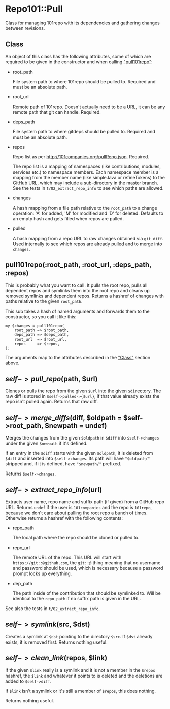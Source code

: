 # Repo101::Pull

Class for managing 101repo with its dependencies and gathering changes between
revisions.

## Class

An object of this class has the following attributes, some of which are
required to be given in the constructor and when calling ["pull101repo"](#pull101repo):

- root\_path

    File system path to where 101repo should be pulled to. Required and must be an
    absolute path.

- root\_url

    Remote path of 101repo. Doesn't actually need to be a URL, it can be any remote
    path that git can handle. Required.

- deps\_path

    File system path to where gitdeps should be pulled to. Required and must be an
    absolute path.

- repos

    Repo list as per http://101companies.org/pullRepo.json. Required.

    The repo list is a mapping of namespaces (like contributions, modules, services
    etc.) to namespace members. Each namespace member is a mapping from the member
    name (like simpleJava or refineTokens) to the GitHub URL, which may include
    a sub-directory in the master branch. See the tests in `t/02_extract_repo_info`
    to see which paths are allowed.

- changes

    A hash mapping from a file path relative to the `root_path` to a change
    operation: 'A' for added, 'M' for modified and 'D' for deleted. Defaults to an
    empty hash and gets filled when repos are pulled.

- pulled

    A hash mapping from a repo URL to raw changes obtained via `git diff`. Used
    internally to see which repos are already pulled and to merge into `changes`.

## pull101repo(:root\_path, :root\_url, :deps\_path, :repos)

This is probably what you want to call. It pulls the root repo, pulls all
dependent repos and symlinks them into the root repo and cleans up removed
symlinks and dependent repos. Returns a hashref of changes with paths relative
to the given `root_path`.

This sub takes a hash of named arguments and forwards them to the constructor,
so you call it like this:

    my $changes = pull101repo(
        root_path => $root_path,
        deps_path => $deps_path,
        root_url  => $root_url,
        repos     => $repos,
    );

The arguments map to the attributes described in the ["Class"](#class) section above.

## $self->pull\_repo($path, $url)

Clones or pulls the repo from the given `$url` into the given `$dir`ectory.
The raw diff is stored in `$self->pulled->{$url}`, if that value
already exists the repo isn't pulled again. Returns that raw diff.

## $self->merge\_diffs($diff, $oldpath = $self->root\_path, $newpath = undef)

Merges the changes from the given `$oldpath` in `$diff` into
`$self->changes` under the given `$newpath` if it's defined.

If an entry in the `$diff` starts with the given `$oldpath`, it is deleted
from `$diff` and inserted into `$self->changes`. Its path will have
`"$oldpath/"` stripped and, if it is defined, have `"$newpath/"` prefixed.

Returns `$self->changes`.

## $self->extract\_repo\_info($url)

Extracts user name, repo name and suffix path (if given) from a GitHub repo URL.
Returns `undef` if the user is `101companies` and the repo is `101repo`,
because we don't care about pulling the root repo a bunch of times. Otherwise
returns a hashref with the following contents:

- repo\_path

    The local path where the repo should be cloned or pulled to.

- repo\_url

    The remote URL of the repo. This URL will start with
    `https://git::@github.com`, the `git::@` thing meaning that no username and
    password should be used, which is necessary because a password prompt locks up
    everything.

- dep\_path

    The path inside of the contribution that should be symlinked to. Will be
    identical to the `repo_path` if no suffix path is given in the URL.

See also the tests in `t/02_extract_repo_info`.

## $self->symlink($src, $dst)

Creates a symlink at `$dst` pointing to the directory `$src`. If `$dst`
already exists, it is removed first. Returns nothing useful.

## $self->clean\_link($repos, $link)

If the given `$link` really is a symlink and it is not a member in the
`$repos` hashref, the `$link` and whatever it points to is deleted and the
deletions are added to `$self->diff`.

If `$link` isn't a symlink or it's still a member of `$repos`, this does
nothing.

Returns nothing useful.
